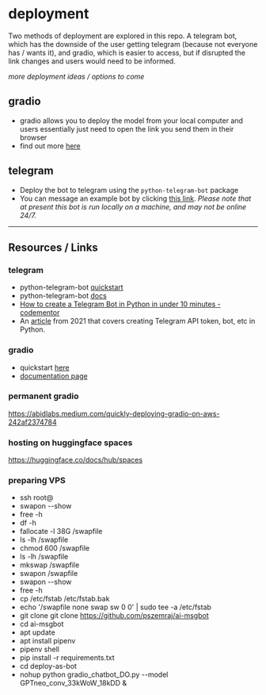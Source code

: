 # deployment

Two methods of deployment are explored in this repo. A telegram bot, which has the downside of the user getting telegram (because not everyone has / wants it), and gradio, which is easier to access, but if disrupted the link changes and users would need to be informed.

_more deployment ideas / options to come_

## gradio

- gradio allows you to deploy the model from your local computer and users essentially just need to open the link you send them in their browser
- find out more [here](https://www.gradio.app/getting_started)

## telegram

- Deploy the bot to telegram using the `python-telegram-bot` package
- You can message an example bot by clicking [this link](https://t.me/GPTfriend_bot). _Please note that at present this bot is run locally on a machine, and may not be online 24/7._

---

## Resources / Links

### telegram

- python-telegram-bot [quickstart](https://github.com/python-telegram-bot/python-telegram-bot/wiki/Extensions-%E2%80%93-Your-first-Bot)
- python-telegram-bot [docs](https://python-telegram-bot.readthedocs.io/en/stable/telegram.html)
- [How to create a Telegram Bot in Python in under 10 minutes - codementor](https://www.codementor.io/@karandeepbatra/part-1-how-to-create-a-telegram-bot-in-python-in-under-10-minutes-19yfdv4wrq)
- An [article](https://www.section.io/engineering-education/building-a-telegram-bot-with-python-to-generate-quotes/) from 2021 that covers creating Telegram API token, bot, etc in Python.

### gradio

- quickstart [here](https://www.gradio.app/getting_started)
- [documentation page](https://gradio.app/docs)

### permanent gradio 
https://abidlabs.medium.com/quickly-deploying-gradio-on-aws-242af2374784

### hosting on huggingface spaces
https://huggingface.co/docs/hub/spaces

### preparing VPS
- ssh root@
- swapon --show 
- free -h 
- df -h 
- fallocate -l 38G /swapfile 
- ls -lh /swapfile 
- chmod 600 /swapfile 
- ls -lh /swapfile 
- mkswap /swapfile 
- swapon /swapfile 
- swapon --show 
- free -h 
- cp /etc/fstab /etc/fstab.bak 
- echo '/swapfile none swap sw 0 0' | sudo tee -a /etc/fstab
- git clone git clone https://github.com/pszemraj/ai-msgbot
- cd ai-msgbot
- apt update
- apt install pipenv
- pipenv shell
- pip install -r requirements.txt
- cd deploy-as-bot
- nohup python gradio_chatbot_DO.py --model GPTneo_conv_33kWoW_18kDD &
